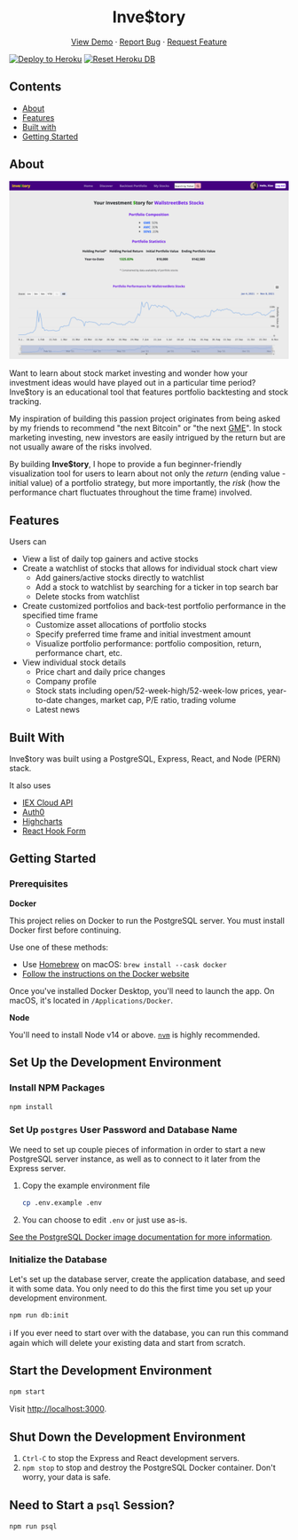 <p align="center">
  <h1 align="center">Inve$tory</h1>

  <p align="center">
    <a href="https://investory-app.herokuapp.com/">View Demo</a>
    ·
    <a href="https://github.com/xiaozhong21/Investory/issues">Report Bug</a>
    ·
    <a href="https://github.com/xiaozhong21/Investory/issues">Request Feature</a>
  </p>
  
</p>

[![Deploy to Heroku][deploy-badge]][deploy-workflow]
[![Reset Heroku DB][reset-badge]][reset-workflow]

## Contents

  - [About](#about)
  - [Features](#features)
  - [Built with](#built-with)
  - [Getting Started](#getting-started)

## About
<div align="center"> <img width="900" alt="Inve$tory portfolio page demo" src="docs/images/portfolio-detail.png" href="https://investory-app.herokuapp.com/"> </div>

Want to learn about stock market investing and wonder how your investment ideas would have played out in a particular time period? Inve$tory is an educational tool that features portfolio backtesting and stock tracking.

My inspiration of building this passion project originates from being asked by my friends to recommend "the next Bitcoin" or "the next [GME](https://en.wikipedia.org/wiki/GameStop_short_squeeze)". In stock marketing investing, new investors are easily intrigued by the return but are not usually aware of the risks involved. 

By building **Inve$tory**, I hope to provide a fun beginner-friendly visualization tool for users to learn about not only the *return* (ending value - initial value) of a portfolio strategy, but more importantly, the *risk* (how the performance chart fluctuates throughout the time frame) involved.

## Features
Users can
- View a list of daily top gainers and active stocks
- Create a watchlist of stocks that allows for individual stock chart view
   - Add gainers/active stocks directly to watchlist
   - Add a stock to watchlist by searching for a ticker in top search bar
   - Delete stocks from watchlist
- Create customized portfolios and back-test portfolio performance in the specified time frame
   - Customize asset allocations of portfolio stocks
   - Specify preferred time frame and initial investment amount
   - Visualize portfolio performance: portfolio composition, return, performance chart, etc.
- View individual stock details
   - Price chart and daily price changes
   - Company profile
   - Stock stats including open/52-week-high/52-week-low prices, year-to-date changes, market cap, P/E ratio, trading volume
   - Latest news

## Built With
Inve$tory was built using a PostgreSQL, Express, React, and Node (PERN) stack. 

It also uses
* [IEX Cloud API](https://iexcloud.io/)
* [Auth0](https://auth0.com/docs/get-started)
* [Highcharts](https://www.highcharts.com/)
* [React Hook Form](https://react-hook-form.com/)

## Getting Started

### Prerequisites
**Docker**

This project relies on Docker to run the PostgreSQL server. You must install Docker first before continuing.

Use one of these methods:

- Use [Homebrew][] on macOS: `brew install --cask docker`
- [Follow the instructions on the Docker website][docker-www]

Once you've installed Docker Desktop, you'll need to launch the app. On macOS,
it's located in `/Applications/Docker`.

**Node**

You'll need to install Node v14 or above. [`nvm`][nvm] is highly recommended.

## Set Up the Development Environment

### Install NPM Packages

```sh
npm install
```

### Set Up `postgres` User Password and Database Name

We need to set up couple pieces of information in order to start a new
PostgreSQL server instance, as well as to connect to it later from the Express
server.

1. Copy the example environment file

   ```sh
   cp .env.example .env
   ```

2. You can choose to edit `.env` or just use as-is.

[See the PostgreSQL Docker image documentation for more
information][dh-postgres].

### Initialize the Database

Let's set up the database server, create the application database, and seed it
with some data. You only need to do this the first time you set up your
development environment.

```sh
npm run db:init
```

ℹ️ If you ever need to start over with the database, you can run this command
again which will delete your existing data and start from scratch.

## Start the Development Environment

```sh
npm start
```

Visit <http://localhost:3000>.

## Shut Down the Development Environment

1. `Ctrl-C` to stop the Express and React development servers.
1. `npm stop` to stop and destroy the PostgreSQL Docker container. Don't worry,
   your data is safe.

## Need to Start a `psql` Session?

```sh
npm run psql
```

[deploy-badge]: https://github.com/xiaozhong21/investory/actions/workflows/deploy.yaml/badge.svg
[deploy-workflow]: https://github.com/xiaozhong21/investory/actions/workflows/deploy.yaml
[dh-postgres]: https://hub.docker.com/_/postgres
[docker-www]: https://docs.docker.com/get-docker/
[homebrew]: https://brew.sh
[nvm]: https://github.com/nvm-sh/nvm
[reset-badge]: https://github.com/xiaozhong21/investory/actions/workflows/reset-db.yml/badge.svg
[reset-workflow]: https://github.com/xiaozhong21/investory/actions/workflows/reset-db.yml

